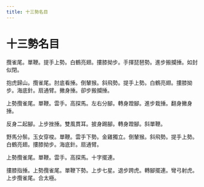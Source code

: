 ```yaml
---
title: 十三勢名目
---
```


# 十三勢名目

攬雀尾。單鞭。提手上勢。白鶴亮翅。摟膝拗步。手揮琵琶勢。進步搬攔捶。如封似閉。

抱虎歸山。攬雀尾。肘底看捶。倒輦猴。斜飛勢。提手上勢。白鶴亮翅。摟膝拗步。海底針。扇通臂。撇身捶。卻步搬攔捶。

上勢攬雀尾。單鞭。雲手。高探馬。左右分腳。轉身蹬腳。進步栽捶。翻身撇身捶。

反身二起腳。上步挫捶。雙風貫耳。披身踢腳。轉身蹬腳。斜單鞭。

野馬分鬃。玉女穿梭。單鞭。雲手下勢。金雞獨立。倒輦猴。斜飛勢。提手上勢。白鶴亮翅。摟膝拗步。海底針。扇通臂。

上勢攬雀尾。單鞭。雲手。高探馬。十字擺連。

摟膝指捶。上勢攬雀尾。單鞭下勢。上步七星。退步跨虎。轉腳擺連。彎弓射虎。上步攬雀尾。合太極。


